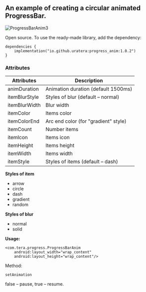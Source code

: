 ## An example of creating a circular animated ProgressBar.

![ProgressBarAnim3](https://github.com/user-attachments/assets/08eb2eb1-815f-4856-8e00-200150357c10)


Open source. To use the ready-made library, add the dependency:
```
dependencies {
    implementation("io.github.uratera:progress_anim:1.0.2")
}
```
### Attributes
|Attributes    |Description |
|--------------|------------|
|animDuration  |Animation duration (default 1500ms)
|itemBlurStyle |Styles of blur (default – normal)
|itemBlurWidth |Blur width
|itemColor     |Items color
|itemColorEnd  |Arc end color (for "gradient" style)
|itemCount     |Number items
|itemIcon      |Items icon
|itemHeight    |Items height
|itemWidth     |Items width
|itemStyle     |Styles of items (default – dash)

**Styles of item**
- arrow
- circle
- dash
- gradient
- random 

**Styles of blur**
- normal
- solid

**Usage:**
```
<com.tera.progress.ProgressBarAnim
    android:layout_width="wrap_content"
    android:layout_height="wrap_content"/>
```
Method:
```
setAnimation
```
false – pause, true – resume.

